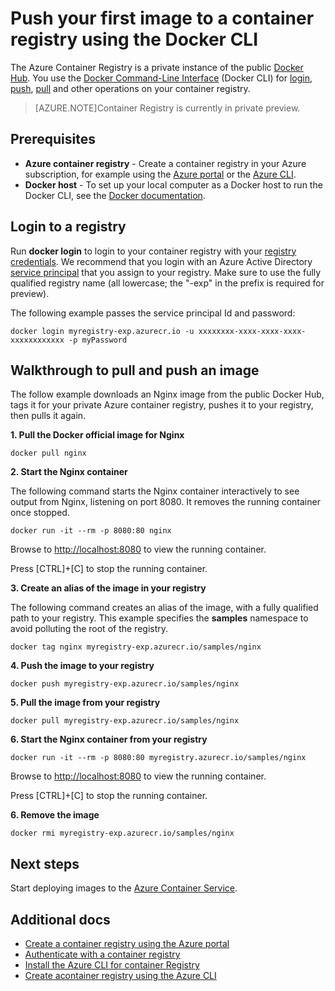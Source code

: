 <properties
   pageTitle="Work with images in a container registry | Microsoft Azure"
   description="Push and pull Docker images to an Azure container registry using the Docker CLI"
   services="container-registry"
   documentationCenter=""
   authors="stevelas"
   manager="balans"
   editor="dlepow"
   tags=""
   keywords=""/>

<tags
   ms.service="container-registry"
   ms.devlang="na"
   ms.topic="get-started-article"
   ms.tgt_pltfrm="na"
   ms.workload="na"
   ms.date="10/25/2016"
   ms.author="stevelas"/>



# Push your first image to a container registry using the Docker CLI

The Azure Container Registry is a private instance of the public [Docker Hub](http://hub.docker.com). You use the [Docker Command-Line Interface](https://docs.docker.com/engine/reference/commandline/cli/)  (Docker CLI) for [login](https://docs.docker.com/engine/reference/commandline/login/), [push](https://docs.docker.com/engine/reference/commandline/push/), [pull](https://docs.docker.com/engine/reference/commandline/pull/) and other operations on your container registry. 

>[AZURE.NOTE]Container Registry is currently in private preview.


## Prerequisites

* **Azure container registry** - Create a container registry in your Azure subscription, for example using the [Azure portal](./container-registry-get-started-portal.md) or the [Azure CLI](./container-registry-get-started-azure-cli.md).
* **Docker host** - To set up your local computer as a Docker host to run the Docker CLI, see the [Docker documentation](https://docs.docker.com/engine/installation/).


## Login to a registry

Run **docker login** to login to your container registry with your [registry credentials](./container-registry-authentication.md). We recommend that you login with an Azure Active Directory [service principal](https://azure.microsoft.com/documentation/articles/active-directory-application-objects/) that you assign to your registry. Make sure to use the fully qualified registry name (all lowercase; the "-exp" in the prefix is required for preview).

The following example passes the service principal Id and password:

```
docker login myregistry-exp.azurecr.io -u xxxxxxxx-xxxx-xxxx-xxxx-xxxxxxxxxxxx -p myPassword
```

 


## Walkthrough to pull and push an image

The follow example downloads an Nginx image from the public Docker Hub, tags it for your private Azure container registry, pushes it to your registry, then pulls it again.

**1. Pull the Docker official image for Nginx**
```
docker pull nginx
```
**2. Start the Nginx container**

The following command starts the Nginx container interactively to see output from Nginx, listening on port 8080. It removes the running container once stopped.

```
docker run -it --rm -p 8080:80 nginx
```

Browse to [http://localhost:8080](http://localhost:8080) to view the running container.
 
Press [CTRL]+[C] to stop the running container.
 
**3. Create an alias of the image in your registry**

The following command creates an alias of the image, with a fully qualified path to your  registry. This example specifies the **samples** namespace to avoid polluting the root of the registry.

```
docker tag nginx myregistry-exp.azurecr.io/samples/nginx
```  

**4. Push the image to your registry**

```
docker push myregistry-exp.azurecr.io/samples/nginx
``` 

**5. Pull the image from your registry**

```
docker pull myregistry-exp.azurecr.io/samples/nginx
``` 

**6. Start the Nginx container from your registry**
```
docker run -it --rm -p 8080:80 myregistry.azurecr.io/samples/nginx
```

Browse to [http://localhost:8080](http://localhost:8080) to view the running container.
 
Press [CTRL]+[C] to stop the running container.

**6. Remove the image**
```
docker rmi myregistry-exp.azurecr.io/samples/nginx
```



## Next steps
Start deploying images to the [Azure Container Service](https://azure.microsoft.com/documentation/services/container-service/).
 

## Additional docs

* [Create a container registry using the Azure portal ](./container-registry-get-started-portal.md)
* [Authenticate with a container registry](container-registry-authentication.md) 
* [Install the Azure CLI for container Registry ](./container-registry-get-started-azure-cli-install.md)
* [Create acontainer registry using the Azure CLI](./container-registry-get-started-docker-cli.md)

